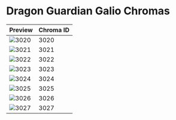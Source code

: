 # Dragon Guardian Galio Chromas

| Preview | Chroma ID |
|---------|-----------|
| ![3020](https://raw.communitydragon.org/latest/plugins/rcp-be-lol-game-data/global/default/v1/champion-chroma-images/3/3020.png) | 3020 |
| ![3021](https://raw.communitydragon.org/latest/plugins/rcp-be-lol-game-data/global/default/v1/champion-chroma-images/3/3021.png) | 3021 |
| ![3022](https://raw.communitydragon.org/latest/plugins/rcp-be-lol-game-data/global/default/v1/champion-chroma-images/3/3022.png) | 3022 |
| ![3023](https://raw.communitydragon.org/latest/plugins/rcp-be-lol-game-data/global/default/v1/champion-chroma-images/3/3023.png) | 3023 |
| ![3024](https://raw.communitydragon.org/latest/plugins/rcp-be-lol-game-data/global/default/v1/champion-chroma-images/3/3024.png) | 3024 |
| ![3025](https://raw.communitydragon.org/latest/plugins/rcp-be-lol-game-data/global/default/v1/champion-chroma-images/3/3025.png) | 3025 |
| ![3026](https://raw.communitydragon.org/latest/plugins/rcp-be-lol-game-data/global/default/v1/champion-chroma-images/3/3026.png) | 3026 |
| ![3027](https://raw.communitydragon.org/latest/plugins/rcp-be-lol-game-data/global/default/v1/champion-chroma-images/3/3027.png) | 3027 |